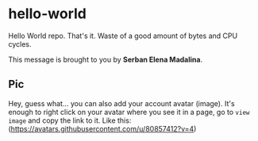 # hello-world

Hello World repo. That's it. Waste of a good amount of bytes and CPU cycles.

This message is brought to you by **Serban Elena Madalina**.

## Pic

Hey, guess what... you can also add your account avatar (image). It's enough to right click on your avatar where you see it in a page, go to `view image` and copy the link to it.
Like this:  
(https://avatars.githubusercontent.com/u/80857412?v=4)

